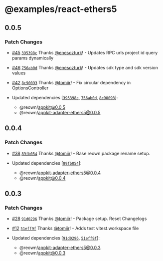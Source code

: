 # @examples/react-ethers5

## 0.0.5

### Patch Changes

- [#45](https://github.com/WalletConnect/shadow-appkit/pull/45) [`395398c`](https://github.com/WalletConnect/shadow-appkit/commit/395398c7c943142776da2ea8011205e600d8ab86) Thanks [@enesozturk](https://github.com/enesozturk)! - Updates RPC urls project id query params dynamically

- [#46](https://github.com/WalletConnect/shadow-appkit/pull/46) [`756ab0d`](https://github.com/WalletConnect/shadow-appkit/commit/756ab0d9f7b86abc6b1a4831197058176618d9ef) Thanks [@enesozturk](https://github.com/enesozturk)! - Updates sdk type and sdk version values

- [#42](https://github.com/WalletConnect/shadow-appkit/pull/42) [`8c90093`](https://github.com/WalletConnect/shadow-appkit/commit/8c90093f724dc1ba4e86f7101fac8772b58fae04) Thanks [@tomiir](https://github.com/tomiir)! - Fix circular dependency in OptionsController

- Updated dependencies [[`395398c`](https://github.com/WalletConnect/shadow-appkit/commit/395398c7c943142776da2ea8011205e600d8ab86), [`756ab0d`](https://github.com/WalletConnect/shadow-appkit/commit/756ab0d9f7b86abc6b1a4831197058176618d9ef), [`8c90093`](https://github.com/WalletConnect/shadow-appkit/commit/8c90093f724dc1ba4e86f7101fac8772b58fae04)]:
  - @reown/appkit@0.0.5
  - @reown/appkit-adapter-ethers5@0.0.5

## 0.0.4

### Patch Changes

- [#38](https://github.com/WalletConnect/shadow-appkit/pull/38) [`89fb054`](https://github.com/WalletConnect/shadow-appkit/commit/89fb054d7e2513b80940c73101dc395e7ea2694b) Thanks [@tomiir](https://github.com/tomiir)! - Base reown package rename setup.

- Updated dependencies [[`89fb054`](https://github.com/WalletConnect/shadow-appkit/commit/89fb054d7e2513b80940c73101dc395e7ea2694b)]:
  - @reown/appkit-adapter-ethers5@0.0.4
  - @reown/appkit@0.0.4

## 0.0.3

### Patch Changes

- [#28](https://github.com/WalletConnect/shadow-appkit/pull/28) [`91d0296`](https://github.com/WalletConnect/shadow-appkit/commit/91d02963cbe3c2d06b74801b519ce23dd30ff797) Thanks [@tomiir](https://github.com/tomiir)! - Package setup. Reset Changelogs

- [#12](https://github.com/WalletConnect/shadow-appkit/pull/12) [`51eff9f`](https://github.com/WalletConnect/shadow-appkit/commit/51eff9f82c296b0ba2b5ab33af92a1fa54a77f7a) Thanks [@tomiir](https://github.com/tomiir)! - Adds test vitest.workspace file

- Updated dependencies [[`91d0296`](https://github.com/WalletConnect/shadow-appkit/commit/91d02963cbe3c2d06b74801b519ce23dd30ff797), [`51eff9f`](https://github.com/WalletConnect/shadow-appkit/commit/51eff9f82c296b0ba2b5ab33af92a1fa54a77f7a)]:
  - @reown/appkit-adapter-ethers5@0.0.3
  - @reown/appkit@0.0.3

